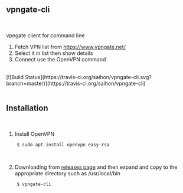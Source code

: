 
## vpngate-cli
<br/>

vpngate client for command line  

1. Fetch VPN list from https://www.vpngate.net/
2. Select it in list then show details
3. Connect use the OpenVPN command

<br/>
[![Build Status](https://travis-ci.org/saihon/vpngate-cli.svg?branch=master)](https://travis-ci.org/saihon/vpngate-cli)
<br/>
<br/>


## Installation
<br/>

1. Install OpenVPN
```
    $ sudo apt install openvpn easy-rsa
```
<br/>

2. Downloading from [releases page](https://github.com/saihon/vpngate-cli/releases) and then expand and copy to the appropriate directory such as /usr/local/bin
```
    $ vpngate-cli
```

<br/>
<br/>
